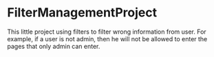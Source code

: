 # FilterManagementProject
This little project using filters to filter wrong information from user. For example, if a user is not admin, then he will not be allowed to enter the pages that only admin can enter. 
